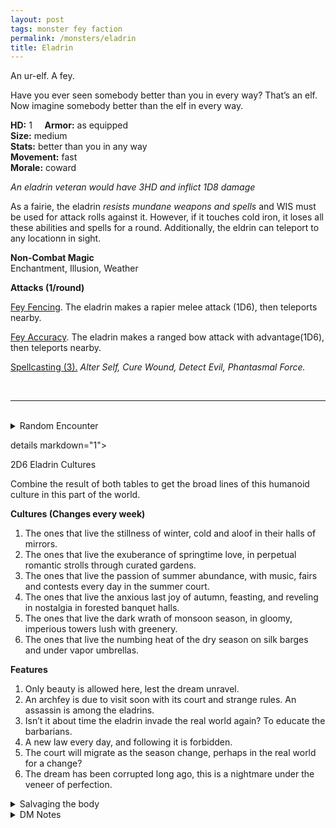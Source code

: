 ```yaml
---
layout: post
tags: monster fey faction
permalink: /monsters/eladrin
title: Eladrin
---
```


An ur-elf. A fey.

Have you ever seen somebody better than you in every way? That’s an elf. Now imagine somebody better than the elf in every way.

**HD:** 1  &nbsp; &nbsp;  **Armor:** as equipped <br>
**Size:** medium <br>
**Stats:** better than you in any way <br>
**Movement:** fast <br>
**Morale:** coward <br>

*An eladrin veteran would have 3HD and inflict 1D8 damage*

As a fairie, the eladrin *resists mundane weapons and spells* and WIS must be used for attack rolls against it. However, if it touches cold iron, it loses all these abilities and spells for a round. Additionally, the eldrin can teleport to any locationn in sight.

**Non-Combat Magic** <br>
Enchantment, Illusion, Weather

**Attacks (1/round)**

<ins>Fey Fencing</ins>. The eladrin makes a rapier melee attack (1D6), then teleports nearby.

<ins>Fey Accuracy</ins>. The eladrin makes a ranged bow attack with advantage(1D6), then teleports nearby.

<ins>Spellcasting (3).</ins> *Alter Self, Cure Wound, Detect Evil, Phantasmal Force.*

<br>

---

<br> 

<details markdown="1">
<summary>Random Encounter</summary>

1. **Monster:** 1D8 eladrins & 1 of them is a [dream cultist](https://saltygoo.github.io/monsters/cultist) of ... (roll a D8):
  1. winter fury, & 1D4 of them are [warriors](https://saltygoo.github.io/monsters/warrior)
  1. spring joy, & 1D4 of them are [entertainers](https://saltygoo.github.io/monsters/entertainer)
  1. summer court, & 1D4 of them are [soldiers](https://saltygoo.github.io/monsters/soldier)
  1. autumn wake, & 1D4 of them are [mages](https://saltygoo.github.io/monsters/mage)
  1. roll again, add a [fairy](https://saltygoo.github.io/list/monsters-fey)
  1. roll twice
3. **Lair:** Mobile tents and pavilions that walk on vine-legs. Roll 1D4: 1, winter theme; 2, spring; 3, summer; 4, fall. <br>	&nbsp; OR <br>	**Omen:** Elegant music, so touching, save or cry.
4. **Spoor:** Dried flower and leave decorations from a idyllic celebration.
5. **Tracks:** Beautiful, sad music far away.
6. **Trace:** Elegant seasonal garden, off season.
7. **Trace:** Flowers singing the praises of the eladrin.

</details>

details markdown="1">
<summary>2D6 Eladrin Cultures</summary>

Combine the result of both tables to get the broad lines of this humanoid culture in this part of the world.

**Cultures (Changes every week)**
1. The ones that live the stillness of winter, cold and aloof in their halls of mirrors.
1. The ones that live the exuberance of springtime love, in perpetual romantic strolls through curated gardens.
1. The ones that live the passion of summer abundance, with music, fairs and contests every day in the summer court.
1. The ones that live the anxious last joy of autumn, feasting, and reveling in nostalgia in forested banquet halls.
1. The ones that live the dark wrath of monsoon season, in gloomy, imperious towers lush with greenery.
1. The ones that live the numbing heat of the dry season on silk barges and under vapor umbrellas.

**Features**
1. Only beauty is allowed here, lest the dream unravel.
1. An archfey is due to visit soon with its court and strange rules. An assassin is among the eladrins.
1. Isn’t it about time the eladrin invade the real world again? To educate the barbarians.
1. A new law every day, and following it is forbidden.
1. The court will migrate as the season change, perhaps in the real world for a change?
1. The dream has been corrupted long ago, this is a nightmare under the veneer of perfection.

</details>

<details markdown="1">
<summary>Salvaging the body</summary>
  
Eladrin are biologically elves untouched by the corruption of reality. Find their equipment, and ... (Roll as many times as the HD of the monster)

1. Nothing.
1. One of the eladrin's equipment is masterwork.
1. A musical instrument.
1. Nothing.
1. A dream in a pearl.
1. Living jewelry (valueable)

By studying with the eladrin, a wizard can create a new spell with the word *Elegant*.
</details>

<details markdown="1">
<summary>DM Notes</summary>
The Abhir is an original DnD monster who only appeared once in [Dungeon Magazine #23](https://annarchive.com/files/Dungeon%20Magazine%20%23023.pdf). It was basically a weaker marilith clone with a darkness spell. When adapting it for my bestiary, I wanted to differentiate it from the marilith for two reasons: first, I find that monster clones cheapen both the original and the creation, and second, I always thought that the marilith looked more like a ruthless devil than a demonic embodiment of chaos. — SaltyGoo
</details>
